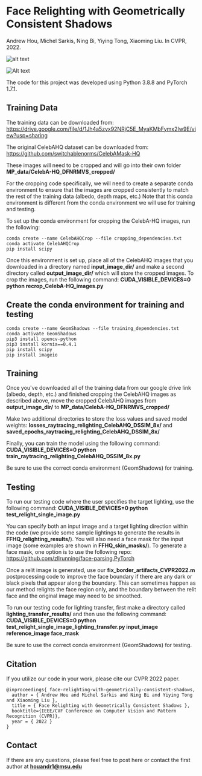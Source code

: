 # Face Relighting with Geometrically Consistent Shadows
Andrew Hou, Michel Sarkis, Ning Bi, Yiying Tong, Xiaoming Liu. In CVPR, 2022. 

![alt text](https://github.com/andrewhou1/GeomConsistentFR/blob/main/Overview_Figure1_CVPR2022.png)

![Alt text](https://github.com/andrewhou1/GeomConsistentFR/blob/main/CVPR2022_relighting_video_final.gif)

The code for this project was developed using Python 3.8.8 and PyTorch 1.7.1. 

## Training Data 
The training data can be downloaded from: https://drive.google.com/file/d/1Jh4a5zvx92NRjC5E_MyaKMbFymx2Iw9E/view?usp=sharing 

The original CelebAHQ dataset can be downloaded from: https://github.com/switchablenorms/CelebAMask-HQ

These images will need to be cropped and will go into their own folder **MP_data/CelebA-HQ_DFNRMVS_cropped/**

For the cropping code specifically, we will need to create a separate conda environment to ensure that the images are cropped consistently to match the rest of the training data (albedo, depth maps, etc.) Note that this conda environment is different from the conda environment we will use for training and testing. 

To set up the conda environment for cropping the CelebA-HQ images, run the following:
```
conda create --name CelebAHQCrop --file cropping_dependencies.txt
conda activate CelebAHQCrop
pip install scipy
```
Once this environment is set up, place all of the CelebAHQ images that you downloaded in a directory named **input_image_dir/** and make a second directory called **output_image_dir/** which will store the cropped images. To crop the images, run the following command: **CUDA_VISIBLE_DEVICES=0 python recrop_CelebA-HQ_images.py**

## Create the conda environment for training and testing
```
conda create --name GeomShadows --file training_dependencies.txt
conda activate GeomShadows
pip3 install opencv-python
pip3 install kornia==0.4.1
pip install scipy
pip install imageio
```
## Training 
Once you've downloaded all of the training data from our google drive link (albedo, depth, etc.) and finished cropping the CelebAHQ images as described above, move the cropped CelebAHQ images from **output_image_dir/** to **MP_data/CelebA-HQ_DFNRMVS_cropped/**

Make two additional directories to store the loss values and saved model weights: **losses_raytracing_relighting_CelebAHQ_DSSIM_8x/** and **saved_epochs_raytracing_relighting_CelebAHQ_DSSIM_8x/**

Finally, you can train the model using the following command: **CUDA_VISIBLE_DEVICES=0 python train_raytracing_relighting_CelebAHQ_DSSIM_8x.py**

Be sure to use the correct conda environment (GeomShadows) for training. 

## Testing 
To run our testing code where the user specifies the target lighting, use the following command: **CUDA_VISIBLE_DEVICES=0 python test_relight_single_image.py**

You can specify both an input image and a target lighting direction within the code (we provide some sample lightings to generate the results in **FFHQ_relighting_results/**). You will also need a face mask for the input image (some examples are shown in **FFHQ_skin_masks/**). To generate a face mask, one option is to use the following repo: https://github.com/zllrunning/face-parsing.PyTorch 

Once a relit image is generated, use our **fix_border_artifacts_CVPR2022.m** postprocessing code to improve the face boundary if there are any dark or black pixels that appear along the boundary. This can sometimes happen as our method relights the face region only, and the boundary between the relit face and the original image may need to be smoothed. 

To run our testing code for lighting transfer, first make a directory called **lighting_transfer_results/** and then use the following command: **CUDA_VISIBLE_DEVICES=0 python test_relight_single_image_lighting_transfer.py input_image reference_image face_mask**

Be sure to use the correct conda environment (GeomShadows) for testing. 

## Citation 
If you utilize our code in your work, please cite our CVPR 2022 paper. 
```
@inproceedings{ face-relighting-with-geometrically-consistent-shadows,
  author = { Andrew Hou and Michel Sarkis and Ning Bi and Yiying Tong and Xiaoming Liu },
  title = { Face Relighting with Geometrically Consistent Shadows },
  booktitle={IEEE/CVF Conference on Computer Vision and Pattern Recognition (CVPR)},
  year = { 2022 }
}
```

## Contact 
If there are any questions, please feel free to post here or contact the first author at **houandr1@msu.edu** 

